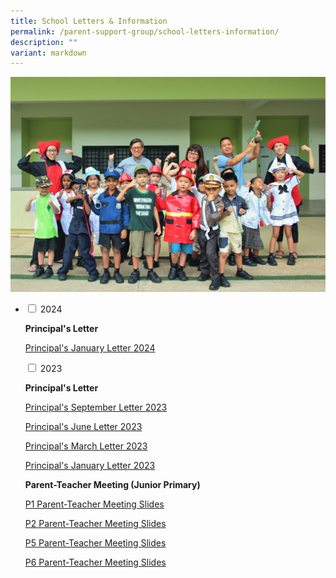 ```yaml
---
title: School Letters & Information
permalink: /parent-support-group/school-letters-information/
description: ""
variant: markdown
---
```

<img src="/images/For-Parents-General-Information2.png">
<ul class="jekyllcodex_accordion">
<li>
<input type="checkbox" id="accordion1">
<label for="accordion1">2024</label>
<div>
<p><strong>Principal's Letter</strong></p>
<p><a href="/files/P's%20Letter/2024_01_Principal.pdf">Principal's January Letter 2024</a></p>
	
<input type="checkbox" id="accordion1">
<label for="accordion1">2023</label>
<div>
<p><strong>Principal's Letter</strong></p>
<p><a href="/files/P's%20Letter/2023-04%20principal%20september.pdf">Principal's September Letter 2023</a></p>

<p><a href="/files/P's%20Letter/2023-03%20principal%20june%20letter.pdf">Principal's June Letter 2023</a></p>
<p><a href="/files/2023-02-Principal.pdf">Principal's March Letter 2023</a></p>
<p><a href="/files/2023-01-Principal.pdf">Principal's January Letter 2023</a></p>

<p><strong>Parent-Teacher Meeting (Junior Primary)</strong></p>
<p><a href="/files/P1-PTM-1-Feb-2023.pdf">P1 Parent-Teacher Meeting Slides</a></p>
<p><a href="/files/P2-PTM-1-Feb-2023.pdf">P2 Parent-Teacher Meeting Slides</a></p>
<p><a href="/files/P5-PTM-2-Feb-2023-.pdf">P5 Parent-Teacher Meeting Slides</a></p>
<p><a href="/files/P6-PTM-2-FEB-2023-.pdf">P6 Parent-Teacher Meeting Slides</a></p>
</div>
</div></li>
</ul>